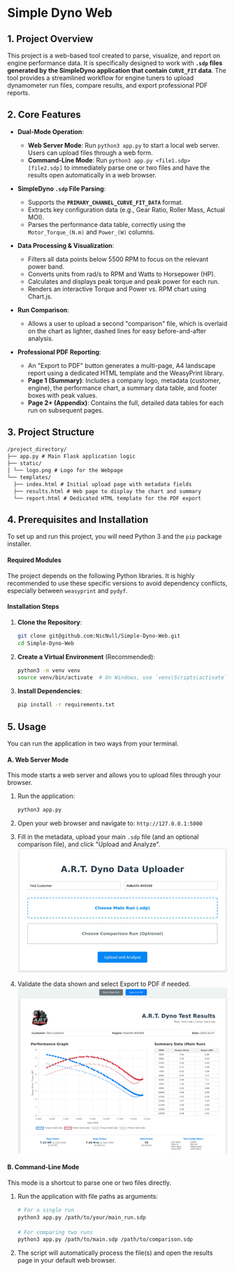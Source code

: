 # Simple Dyno Web

## 1. Project Overview

This project is a web-based tool created to parse, visualize, and report on engine performance data. It is specifically designed to work with **`.sdp` files generated by the SimpleDyno application that contain `CURVE_FIT` data**. The tool provides a streamlined workflow for engine tuners to upload dynamometer run files, compare results, and export professional PDF reports.

## 2. Core Features

*   **Dual-Mode Operation**:
    *   **Web Server Mode**: Run `python3 app.py` to start a local web server. Users can upload files through a web form.
    *   **Command-Line Mode**: Run `python3 app.py <file1.sdp> [file2.sdp]` to immediately parse one or two files and have the results open automatically in a web browser.


*   **SimpleDyno `.sdp` File Parsing**:
    *   Supports the **`PRIMARY_CHANNEL_CURVE_FIT_DATA`** format.
    *   Extracts key configuration data (e.g., Gear Ratio, Roller Mass, Actual MOI).
    *   Parses the performance data table, correctly using the `Motor_Torque_(N.m)` and `Power_(W)` columns.

*   **Data Processing & Visualization**:
    *   Filters all data points below 5500 RPM to focus on the relevant power band.
    *   Converts units from rad/s to RPM and Watts to Horsepower (HP).
    *   Calculates and displays peak torque and peak power for each run.
    *   Renders an interactive Torque and Power vs. RPM chart using Chart.js.

*   **Run Comparison**:
    *   Allows a user to upload a second "comparison" file, which is overlaid on the chart as lighter, dashed lines for easy before-and-after analysis.

*   **Professional PDF Reporting**:
    *   An "Export to PDF" button generates a multi-page, A4 landscape report using a dedicated HTML template and the WeasyPrint library.
    *   **Page 1 (Summary)**: Includes a company logo, metadata (customer, engine), the performance chart, a summary data table, and footer boxes with peak values.
    *   **Page 2+ (Appendix)**: Contains the full, detailed data tables for each run on subsequent pages.

## 3. Project Structure
```
/project_directory/
├── app.py # Main Flask application logic
├── static/
│ └── logo.png # Logo for the Webpage
└── templates/
  ├── index.html # Initial upload page with metadata fields
  ├── results.html # Web page to display the chart and summary
  └── report.html # Dedicated HTML template for the PDF export
```
## 4. Prerequisites and Installation

To set up and run this project, you will need Python 3 and the `pip` package installer.

#### Required Modules

The project depends on the following Python libraries. It is highly recommended to use these specific versions to avoid dependency conflicts, especially between `weasyprint` and `pydyf`.
#### Installation Steps

1.  **Clone the Repository**:
    ```bash
    git clone git@github.com:NicNull/Simple-Dyno-Web.git
    cd Simple-Dyno-Web
    ```

2.  **Create a Virtual Environment** (Recommended):
    ```bash
    python3 -m venv venv
    source venv/bin/activate  # On Windows, use `venv\Scripts\activate`
    ```

3.  **Install Dependencies**:
    ```bash
    pip install -r requirements.txt
    ```

## 5. Usage

You can run the application in two ways from your terminal.

#### A. Web Server Mode

This mode starts a web server and allows you to upload files through your browser.

1.  Run the application:
    ```bash
    python3 app.py
    ```
2.  Open your web browser and navigate to:
    `http://127.0.0.1:5000`

3.  Fill in the metadata, upload your main `.sdp` file (and an optional comparison file), and click "Upload and Analyze".
![alt text](images/image.png)

4.  Validate the data shown and select Export to PDF if needed.
![alt text](images/image-1.png)
#### B. Command-Line Mode

This mode is a shortcut to parse one or two files directly.

1.  Run the application with file paths as arguments:
    ```bash
    # For a single run
    python3 app.py /path/to/your/main_run.sdp

    # For comparing two runs
    python3 app.py /path/to/main.sdp /path/to/comparison.sdp
    ```
2.  The script will automatically process the file(s) and open the results page in your default web browser.